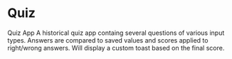 # Quiz
Quiz App
A historical quiz app containg several questions of various input types. 
Answers are compared to saved values and scores applied to right/wrong answers. 
Will display a custom toast based on the final score.
